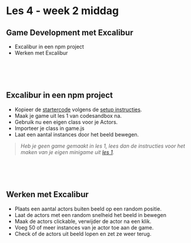 # Les 4 - week 2 middag

## Game Development met Excalibur

- Excalibur in een npm project
- Werken met Excalibur

<Br>
<Br>
<Br>

## Excalibur in een npm project

- Kopieer de [startercode](https://github.com/HR-CMGT/prg4-startproject-2023) volgens de [setup instructies](https://github.com/HR-CMGT/PRG04-2022-2023/blob/main/setup.md).
- Maak je game uit les 1 van codesandbox na. 
- Gebruik nu een eigen class voor je Actors.
- Importeer je class in game.js
- Laat een aantal instances door het beeld bewegen.

> *Heb je geen game gemaakt in les 1, lees dan de instructies voor het maken van je eigen minigame uit [les 1](./les1).*

<Br>
<Br>
<Br>

## Werken met Excalibur

- Plaats een aantal actors buiten beeld op een random positie.
- Laat de actors met een random snelheid het beeld in bewegen
- Maak de actors clickable, verwijder de actor na een klik.
- Voeg 50 of meer instances van je actor toe aan de game.
- Check of de actors uit beeld lopen en zet ze weer terug.